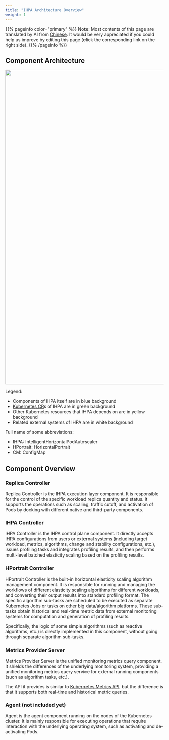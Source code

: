 ```yaml
---
title: "IHPA Architecture Overview"
weight: 1
---
```


{{% pageinfo color="primary" %}}
Note: Most contents of this page are translated by AI from [Chinese](/zh-cn/docs/user-guide/ihpa/concepts/architecture/). It would be very appreciated if you could help us improve by editing this page (click the corresponding link on the right side).
{{% /pageinfo %}}

## Component Architecture

<img src="/images/en/ihpa-architecture.png" width="1000"/>

Legend:

- Components of IHPA itself are in blue background
- [Kubernetes CR](https://kubernetes.io/docs/concepts/extend-kubernetes/api-extension/custom-resources/)s of IHPA are in green background
- Other Kubernetes resources that IHPA depends on are in yellow background
- Related external systems of IHPA are in white background

Full name of some abbreviations:

- IHPA: IntelligentHorizontalPodAutoscaler
- HPortrait: HorizontalPortrait
- CM: ConfigMap

## Component Overview

### Replica Controller

Replica Controller is the IHPA execution layer component. It is responsible for the control of the specific workload replica quantity and status. It supports the operations such as scaling, traffic cutoff, and activation of Pods by docking with different native and third-party components.

### IHPA Controller

IHPA Controller is the IHPA control plane component. It directly accepts IHPA configurations from users or external systems (including target workload, metrics, algorithms, change and stability configurations, etc.), issues profiling tasks and integrates profiling results, and then performs multi-level batched elasticity scaling based on the profiling results.

### HPortrait Controller

HPortrait Controller is the built-in horizontal elasticity scaling algorithm management component. It is responsible for running and managing the workflows of different elasticity scaling algorithms for different workloads, and converting their output results into standard profiling format. The specific algorithm sub-tasks are scheduled to be executed as separate Kubernetes Jobs or tasks on other big data/algorithm platforms. These sub-tasks obtain historical and real-time metric data from external monitoring systems for computation and generation of profiling results.

Specifically, the logic of some simple algorithms (such as reactive algorithms, etc.) is directly implemented in this component, without going through separate algorithm sub-tasks.

### Metrics Provider Server

Metrics Provider Server is the unified monitoring metrics query component. It shields the differences of the underlying monitoring system, providing a unified monitoring metrics query service for external running components (such as algorithm tasks, etc.).

The API it provides is similar to [Kubernetes Metrics API](https://github.com/kubernetes/metrics), but the difference is that it supports both real-time and historical metric queries.

### Agent (not included yet)

Agent is the agent component running on the nodes of the Kubernetes cluster. It is mainly responsible for executing operations that require interaction with the underlying operating system, such as activating and de-activating Pods.
